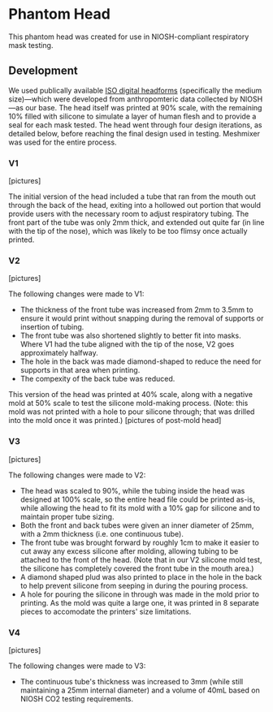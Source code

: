 # Phantom Head

This phantom head was created for use in NIOSH-compliant respiratory mask testing. 

## Development
We used publically available [ISO digital headforms](https://www.cdc.gov/niosh/npptl/topics/respirators/headforms/default.html) (specifically the medium size)—which were developed from anthropomteric data collected by NIOSH—as our base. The head itself was printed at 90% scale, with the remaining 10% filled with silicone to simulate a layer of human flesh and to provide a seal for each mask tested. The head went through four design iterations, as detailed below, before reaching the final design used in testing. Meshmixer was used for the entire process.

### V1
[pictures]

The initial version of the head included a tube that ran from the mouth out through the back of the head, exiting into a hollowed out portion that would provide users with the necessary room to adjust respiratory tubing. The front part of the tube was only 2mm thick, and extended out quite far (in line with the tip of the nose), which was likely to be too flimsy once actually printed.

### V2
[pictures]

The following changes were made to V1:
* The thickness of the front tube was increased from 2mm to 3.5mm to ensure it would print without snapping during the removal of supports or insertion of tubing.
* The front tube was also shortened slightly to better fit into masks. Where V1 had the tube aligned with the tip of the nose, V2 goes approximately halfway.
* The hole in the back was made diamond-shaped to reduce the need for supports in that area when printing.
* The compexity of the back tube was reduced.

This version of the head was printed at 40% scale, along with a negative mold at 50% scale to test the silicone mold-making process. (Note: this mold was not printed with a hole to pour silicone through; that was drilled into the mold once it was printed.)
[pictures of post-mold head]

### V3
[pictures]

The following changes were made to V2:
* The head was scaled to 90%, while the tubing inside the head was designed at 100% scale, so the entire head file could be printed as-is, while allowing the head to fit its mold with a 10% gap for silicone and to maintain proper tube sizing.
* Both the front and back tubes were given an inner diameter of 25mm, with a 2mm thickness (i.e. one continuous tube).
* The front tube was brought forward by roughly 1cm to make it easier to cut away any excess silicone after molding, allowing tubing to be attached to the front of the head. (Note that in our V2 silicone mold test, the silicone has completely covered the front tube in the mouth area.)
* A diamond shaped plud was also printed to place in the hole in the back to help prevent silicone from seeping in during the pouring process.
* A hole for pouring the silicone in through was made in the mold prior to printing. As the mold was quite a large one, it was printed in 8 separate pieces to accomodate the printers' size limitations.

### V4
[pictures]

The following changes were made to V3:
* The continuous tube's thickness was increased to 3mm (while still maintaining a 25mm internal diameter) and a volume of 40mL based on NIOSH CO2 testing requirements. 

